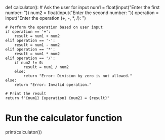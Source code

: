 def calculator():
    # Ask the user for input
    num1 = float(input("Enter the first number: "))
    num2 = float(input("Enter the second number: "))
    operation = input("Enter the operation (+, -, *, /): ")

    # Perform the operation based on user input
    if operation == '+':
        result = num1 + num2
    elif operation == '-':
        result = num1 - num2
    elif operation == '*':
        result = num1 * num2
    elif operation == '/':
        if num2 != 0:
            result = num1 / num2
        else:
            return "Error: Division by zero is not allowed."
    else:
        return "Error: Invalid operation."

    # Print the result
    return f"{num1} {operation} {num2} = {result}"

# Run the calculator function
print(calculator())
